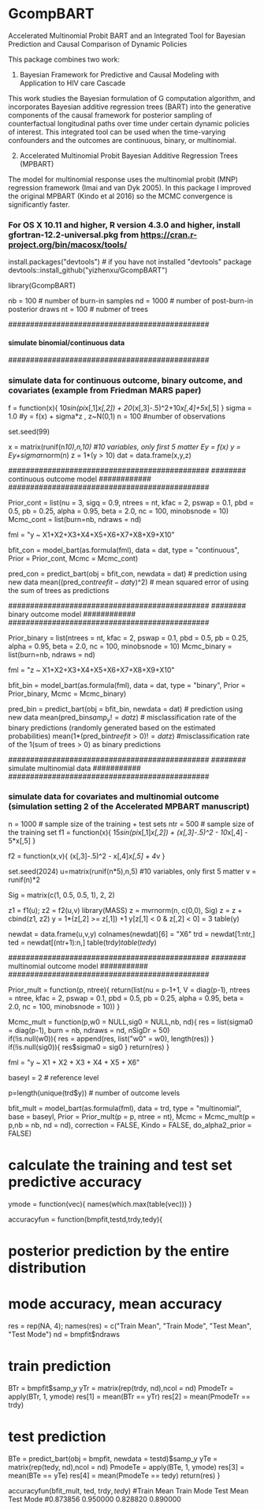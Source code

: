 # GcompBART
Accelerated Multinomial Probit BART and an Integrated Tool  for Bayesian Prediction and Causal Comparison of Dynamic Policies

This package combines two work:

1. Bayesian Framework for Predictive and Causal Modeling with Application to HIV care Cascade 

This work studies the Bayesian formulation of G computation algorithm, and incorporates Bayesian additive regression trees (BART) into the generative components of the causal framework for posterior sampling of counterfactual longitudinal paths over time under certain dynamic policies of interest.
This integrated tool can be used when the time-varying confounders and the outcomes are continuous, binary, or multinomial. 

2. Accelerated Multinomial Probit Bayesian Additive Regression Trees (MPBART)

The model for multinomial response uses the multinomial probit (MNP) regression framework (Imai and van Dyk 2005). In this package I improved the original MPBART (Kindo et al 2016) so the MCMC convergence is significantly faster.

### For  OS X 10.11 and higher, R version 4.3.0 and higher, install gfortran-12.2-universal.pkg  from https://cran.r-project.org/bin/macosx/tools/
install.packages("devtools") # if you have not installed "devtools" package
devtools::install_github("yizhenxu/GcompBART")

library(GcompBART)

nb = 100 # number of burn-in samples
nd = 1000 # number of post-burn-in posterior draws 
nt = 100 # nubmer of trees

##############################################
#### simulate binomial/continuous data #######
##############################################

### simulate data for continuous outcome, binary outcome, and covariates (example from Friedman MARS paper)
f = function(x){
  10*sin(pi*x[,1]*x[,2]) + 20*(x[,3]-.5)^2+10*x[,4]+5*x[,5]
}
sigma = 1.0 #y = f(x) + sigma*z , z~N(0,1)
n = 100 #number of observations

set.seed(99)

x = matrix(runif(n*10),n,10) #10 variables, only first 5 matter
Ey = f(x)
y = Ey+sigma*rnorm(n)
z = 1*(y > 10)
dat = data.frame(x,y,z)

##############################################
######## continuous outcome model ############
##############################################

Prior_cont = list(nu = 3, sigq = 0.9,
                  ntrees = nt,
                  kfac = 2,
                  pswap = 0.1, pbd = 0.5, pb = 0.25,
                  alpha = 0.95, beta = 2.0,
                  nc = 100, minobsnode = 10)
Mcmc_cont = list(burn=nb, ndraws = nd)

fml = "y ~ X1+X2+X3+X4+X5+X6+X7+X8+X9+X10"

bfit_con = model_bart(as.formula(fml), data = dat, type = "continuous",
                      Prior = Prior_cont,
                      Mcmc = Mcmc_cont)

pred_con = predict_bart(obj = bfit_con, newdata = dat) # prediction using new data
mean((pred_con$treefit - dat$y)^2) # mean squared error of using the sum of trees as predictions

##############################################
######## binary outcome model ############
##############################################

Prior_binary = list(ntrees = nt,
                    kfac = 2,
                    pswap = 0.1, pbd = 0.5, pb = 0.25,
                    alpha = 0.95, beta = 2.0,
                    nc = 100, minobsnode = 10)
Mcmc_binary = list(burn=nb, ndraws = nd)

fml = "z ~ X1+X2+X3+X4+X5+X6+X7+X8+X9+X10"

bfit_bin = model_bart(as.formula(fml), data = dat, type = "binary",
                      Prior = Prior_binary,
                      Mcmc = Mcmc_binary)

pred_bin = predict_bart(obj = bfit_bin, newdata = dat) # prediction using new data
mean(pred_bin$samp_y != dat$z) # misclassification rate of the binary predictions (randomly generated based on the estimated probabilities)
mean(1*(pred_bin$treefit>0) != dat$z) #misclassification rate of the 1(sum of trees > 0) as binary predictions

##############################################
######## simulate multinomial data ###########
##############################################

### simulate data for covariates and multinomial outcome (simulation setting 2 of the Accelerated MPBART manuscript) 

n = 1000 # sample size of the training + test sets
ntr = 500 # sample size of the training set
f1 = function(x){
  15*sin(pi*x[,1]*x[,2]) + (x[,3]-.5)^2 - 10*x[,4] - 5*x[,5]
}

f2 = function(x,v){
  (x[,3]-.5)^2 - x[,4]*x[,5] + 4*v
}

set.seed(2024)
u=matrix(runif(n*5),n,5) #10 variables, only first 5 matter
v = runif(n)*2

Sig = matrix(c(1, 0.5, 0.5, 1), 2, 2)

z1 = f1(u); z2 = f2(u,v)
library(MASS)
z = mvrnorm(n, c(0,0), Sig)
z = z + cbind(z1, z2)
y = 1*(z[,2] >= z[,1]) +1
y[z[,1] < 0 & z[,2] < 0] = 3
table(y)

newdat = data.frame(u,v,y)
colnames(newdat)[6] = "X6"
trd = newdat[1:ntr,]
ted = newdat[(ntr+1):n,]
table(trd$y)
table(ted$y)

##############################################
######## multinomial outcome model ###########
##############################################

Prior_mult = function(p, ntree){
  return(list(nu = p-1+1, V = diag(p-1),
              ntrees = ntree,
              kfac = 2,
              pswap = 0.1, pbd = 0.5, pb = 0.25,
              alpha = 0.95, beta = 2.0,
              nc = 100, minobsnode = 10))
}

Mcmc_mult = function(p,w0 = NULL,sig0 = NULL,nb, nd){
  res = list(sigma0 = diag(p-1), burn = nb, ndraws = nd, nSigDr = 50)  
  if(!is.null(w0)){
    res = append(res, list("w0" = w0), length(res))
  } 
  if(!is.null(sig0)){
    res$sigma0 = sig0
  }
  return(res)
}

fml = "y ~ X1 + X2 + X3 + X4 + X5 + X6"

baseyl = 2 # reference level

p=length(unique(trd$y)) # number of outcome levels

bfit_mult = model_bart(as.formula(fml), data = trd, type = "multinomial",
                   base = baseyl,
                   Prior = Prior_mult(p = p, ntree = nt),
                   Mcmc = Mcmc_mult(p = p,nb = nb, nd = nd),
                   correction = FALSE, Kindo = FALSE, do_alpha2_prior = FALSE)

# calculate the training and test set predictive accuracy
ymode = function(vec){
  names(which.max(table(vec))) 
}

accuracyfun = function(bmpfit,testd,trdy,tedy){
  # posterior prediction by the entire distribution
  # mode accuracy, mean accuracy
  res = rep(NA, 4); names(res) = c("Train Mean", "Train Mode", "Test Mean", "Test Mode")
  nd = bmpfit$ndraws
  # train prediction
  BTr = bmpfit$samp_y
  yTr = matrix(rep(trdy, nd),ncol = nd)
  PmodeTr = apply(BTr, 1, ymode)
  res[1] = mean(BTr == yTr)
  res[2] = mean(PmodeTr == trdy)
  # test prediction
  BTe = predict_bart(obj = bmpfit, newdata = testd)$samp_y
  yTe = matrix(rep(tedy, nd),ncol = nd)
  PmodeTe = apply(BTe, 1, ymode)
  res[3] = mean(BTe == yTe)
  res[4] = mean(PmodeTe == tedy)
  return(res)
}

accuracyfun(bfit_mult, ted, trd$y, ted$y)
#Train Mean Train Mode  Test Mean  Test Mode 
#0.873856   0.950000   0.828820   0.890000 
